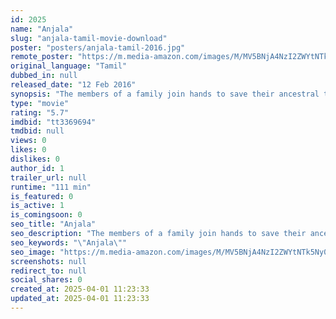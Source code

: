 ```yaml
---
id: 2025
name: "Anjala"
slug: "anjala-tamil-movie-download"
poster: "posters/anjala-tamil-2016.jpg"
remote_poster: "https://m.media-amazon.com/images/M/MV5BNjA4NzI2ZWYtNTk5Ny00MjdhLWIzZGUtZjFhMGY1OWZiOTM1XkEyXkFqcGdeQXVyOTk3NTc2MzE@._V1_SX300.jpg"
original_language: "Tamil"
dubbed_in: null
released_date: "12 Feb 2016"
synopsis: "The members of a family join hands to save their ancestral tea shop from being demolished, even after receiving various threats from the government."
type: "movie"
rating: "5.7"
imdbid: "tt3369694"
tmdbid: null
views: 0
likes: 0
dislikes: 0
author_id: 1
trailer_url: null
runtime: "111 min"
is_featured: 0
is_active: 1
is_comingsoon: 0
seo_title: "Anjala"
seo_description: "The members of a family join hands to save their ancestral tea shop from being demolished, even after receiving various threats from the government."
seo_keywords: "\"Anjala\""
seo_image: "https://m.media-amazon.com/images/M/MV5BNjA4NzI2ZWYtNTk5Ny00MjdhLWIzZGUtZjFhMGY1OWZiOTM1XkEyXkFqcGdeQXVyOTk3NTc2MzE@._V1_SX300.jpg"
screenshots: null
redirect_to: null
social_shares: 0
created_at: 2025-04-01 11:23:33
updated_at: 2025-04-01 11:23:33
---
```



